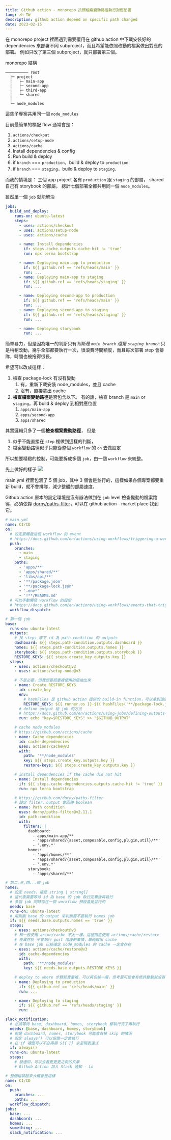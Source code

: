 ```yaml
---
title: Github action - monorepo 按照檔案變動路徑執行對應部署
lang: zh-TW
description: github action depend on specific path changed
date: 2023-02-15
---
```


在 monorepo project 裡面遇到需要覆用在 github action 中下載安裝好的 dependencies 來部署不同 subproject，而且希望能依照改動的檔案做出對應的部署。
例如只改了第三個 subproject，就只部署第三個。

monorepo 結構

```
────────── root
  ├─ project
  |   ├─ main-app
  |   ├─ second-app
  |   ├─ third-app
  |   └─ shared
  |
  └─ node_modules
```

這些子專案共用同一個 `node_modules`

目前最簡單的標配 flow 通常會是：

1. `actions/checkout`
1. `actions/setup-node`
1. `actions/cache`
1. Install dependencies & config
1. Run build & deploy
1. if `branch` === `production`，build & deploy to `production`.
1. if `branch` === `staging`，build & deploy to `staging`.

而我的情境是：
三個 app project 各有 `production` 跟 `staging` 的部屬，
shared 自己有 storybook 的部屬，
總計七個部署全都共用同一個 `node_modules`。

雖然單一個 `job` 就能解決

```yml
jobs:
  build_and_deploy:
    runs-on: ubuntu-latest
    steps:
      - uses: actions/checkout
      - uses: actions/setup-node
      - uses: actions/cache

      - name: Install dependencies
        if: steps.cache.outputs.cache-hit != 'true'
        run: npx lerna bootstrap

      - name: Deploying main-app to production
        if: ${{ github.ref == 'refs/heads/main' }}
        run: ...
      - name: Deploying main-app to staging
        if: ${{ github.ref == 'refs/heads/staging' }}
        run: ...

      - name: Deploying second-app to production
        if: ${{ github.ref == 'refs/heads/main' }}
        run: ...
      - name: Deploying second-app to staging
        if: ${{ github.ref == 'refs/heads/staging' }}
        run: ...

      - name: Deploying storybook
        run: ...
```

簡單暴力，但是因為唯一的判斷只有*判斷是 `main branch` 還是 `staging branch`* 只是稍稍改動，幾乎全部都要執行一次，很浪費時間額度，而且每次部署 step 會排隊，時間也被拖得很長。

希望可以改成這樣：

1. 檢查 package-lock 有沒有變動
   1. 有，重新下載安裝 node_modules，並且 cache
   1. 沒有，直接拿出 cache
1. **檢查檔案變動路徑**是否包含以下。
   有的話，檢查 branch 是 `main` or `staging`，再 build & deploy 到相對應位置
   1. `apps/main-app`
   1. `apps/second-app`
   1. `apps/shared`

其實邏輯只多了一個**檢查檔案變動路徑**，
但是

1. 似乎不能直接在 `step` 裡做到這樣的判斷，
1. 檔案變動路徑似乎只能從整個 `workflow` 的 `on` 去做設定

所以想要精緻的控制，可能要拆成多個 `job`，由一個 `workflow` 來統整。

先上做好的樣子
<img src="./images/20230215-github_action-01.png" />

main.yml 裡面包涵了 5 個 job，其中 3 個會是並行的，這樣如果各個專案都要重新 build，就不會排隊，減少整體的部屬速度。

Github action 原本的設定環境是沒有辦法做到在 `job` level 檢查變動的檔案路徑，必須依靠 [dorny/paths-filter](https://github.com/dorny/paths-filter)，可以在 github action - market place 找到它。

```yml
# main.yml
name: CI/CD
on:
  # 設定要觸發這個 workflow 的 event
  # https://docs.github.com/en/actions/using-workflows/triggering-a-workflow
  push:
    branches:
      - main
      - staging
    paths:
      - 'apps/**'
      - 'apps/shared/**'
      - 'libs/api/**'
      - '**/package.json'
      - '**/package-lock.json'
      - '.env*'
      - '!**/README.md'
  # 可以手動觸發 workflow 的設定
  # https://docs.github.com/en/actions/using-workflows/events-that-trigger-workflows#workflow_dispatch
  workflow_dispatch:
```

```yml
# 第一個 job
base:
  runs-on: ubuntu-latest
  outputs:
    # 找 steps 底下 id 為 path-condition 的 outputs
    dashboard: ${{ steps.path-condition.outputs.dashboard }}
    homes: ${{ steps.path-condition.outputs.homes }}
    storybook: ${{ steps.path-condition.outputs.storybook }}
    RESTORE_KEYS: ${{ steps.create_key.outputs.key }}
  steps:
    - uses: actions/checkout@v3
    - uses: actions/setup-node@v3

    # 不是必要，但我想要把重複使用的值抽出來
    - name: Create RESTORE_KEYS
      id: create_key
      env:
        # hashFiles 是 github action 提供的 build-in function，可以拿到這個版本的檔案獨一無二的 hash
        RESTORE_KEYS: ${{ runner.os }}-${{ hashFiles('**/package-lock.json') }}
      # define output 給 job 的方法
      # https://docs.github.com/en/actions/using-jobs/defining-outputs-for-jobs
      run: echo "key=$RESTORE_KEYS" >> "$GITHUB_OUTPUT"

    # cache node_modules
    # https://github.com/actions/cache
    - name: Cache dependencies
      id: cache-dependencies
      uses: actions/cache@v3
      with:
        path: '**/node_modules'
        key: ${{ steps.create_key.outputs.key }}
        restore-keys: ${{ steps.create_key.outputs.key }}

    # install dependencies if the cache did not hit
    - name: Install dependencies
      if: ${{ steps.cache-dependencies.outputs.cache-hit != 'true' }}
      run: npx lerna bootstrap

    # https://github.com/dorny/paths-filter
    # 設定 filter，output 會回傳 boolean
    - name: Path condition
      uses: dorny/paths-filter@v2.11.1
      id: path-condition
      with:
        filters: |
          dashboard:
            - apps/main-app/**
            - 'apps/shared/{asset,composable,config,plugin,util}/**'
            - '.env.*'
          homes:
            - 'apps/homes/**'
            - 'apps/shared/{asset,composable,config,plugin,util}/**'
            - '.env.*'
          storybook:
            - 'apps/shared/**'
```

```yml
# 第二,三,四...個 job
homes:
  # 設定 needs，接受 string | string[]
  # 這代表需要等待 id 為 base 的 job 執行完畢後再執行
  # 多個 job 同時存在一個 workflow 預設會是並行的
  needs: base
  runs-on: ubuntu-latest
  # 用剛剛 base 的 output 來判斷要不要執行 homes job
  if: ${{ needs.base.outputs.homes == 'true' }}
  steps:
    - uses: actions/checkout@v3
    # 和一般使用 acion/cache 不太一樣，這裡指定使用 actions/cache/restore
    # 差異在於 不會執行 post 階段的事情，單純取出 cache
    # 在 base job 已經確定 node_modules 的 cache 一定會存在
    - uses: actions/cache/restore@v3
      id: cache-dependencies
      with:
        path: '**/node_modules'
        key: ${{ needs.base.outputs.RESTORE_KEYS }}

    # deploy to where 步驟其實重複，可以再包裝一層，但考量可能會有修許變動就沒有做這件事情了。
    - name: Deploying to production
      if: ${{ github.ref == 'refs/heads/main' }}
      run: ...

    - name: Deploying to staging
      if: ${{ github.ref == 'refs/heads/staging' }}
      run: ...
```

```yml
slack_notification:
  # 必須等待 base, dashboard, homes, storybook 都執行完了再執行
  needs: [base, dashboard, homes, storybook]
  # 但是 dashboard, homes, storybook 可能會有被 skip 的情況
  # 設定 always() 可以保證一定會執行
  # 在 if 裡面可以不必再用 ${{ }} 來呈現表達式
  if: always()
  runs-on: ubuntu-latest
  steps:
    # 發通知，可以去看更更更之前的文章
    # Github Action 加入 Slack 通知 - Lo
```

```yml
# 整個組裝起來大概會是這樣
name: CI/CD
on:
  push:
    branches: ...
    paths: ...
  workflow_dispatch:
jobs:
  base: ...
  dashboard: ...
  homes: ...
  something: ...
  slack_notification: ...
```
